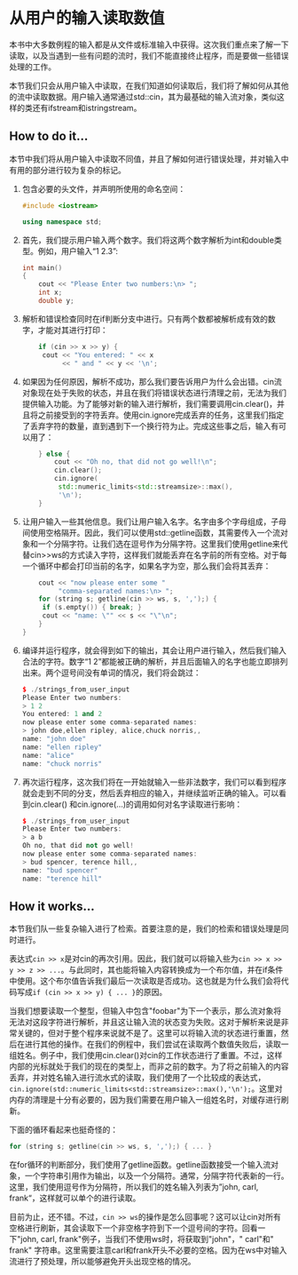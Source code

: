 # 从用户的输入读取数值

本书中大多数例程的输入都是从文件或标准输入中获得。这次我们重点来了解一下读取，以及当遇到一些有问题的流时，我们不能直接终止程序，而是要做一些错误处理的工作。

本节我们只会从用户输入中读取，在我们知道如何读取后，我们将了解如何从其他的流中读取数据。用户输入通常通过std::cin，其为最基础的输入流对象，类似这样的类还有ifstream和istringstream。

## How to do it...

本节中我们将从用户输入中读取不同值，并且了解如何进行错误处理，并对输入中有用的部分进行较为复杂的标记。

1. 包含必要的头文件，并声明所使用的命名空间：

   ```c++
   #include <iostream>

   using namespace std;
   ```

2. 首先，我们提示用户输入两个数字。我们将这两个数字解析为int和double类型。例如，用户输入“1 2.3”:

   ```c++
   int main()
   {
       cout << "Please Enter two numbers:\n> ";
       int x;
       double y;
   ```

3. 解析和错误检查同时在if判断分支中进行。只有两个数都被解析成有效的数字，才能对其进行打印：

   ```c++
       if (cin >> x >> y) {
       	cout << "You entered: " << x
       		 << " and " << y << '\n';
   ```

4. 如果因为任何原因，解析不成功，那么我们要告诉用户为什么会出错。cin流对象现在处于失败的状态，并且在我们将错误状态进行清理之前，无法为我们提供输入功能。为了能够对新的输入进行解析，我们需要调用cin.clear()，并且将之前接受到的字符丢弃。使用cin.ignore完成丢弃的任务，这里我们指定了丢弃字符的数量，直到遇到下一个换行符为止。完成这些事之后，输入有可以用了：

   ```c++
       } else {
           cout << "Oh no, that did not go well!\n";
           cin.clear();
           cin.ignore(
           	std::numeric_limits<std::streamsize>::max(),
           	'\n');
       }
   ```

5. 让用户输入一些其他信息。我们让用户输入名字。名字由多个字母组成，子母间使用空格隔开。因此，我们可以使用std::getline函数，其需要传入一个流对象和一个分隔字符。让我们选在逗号作为分隔字符。这里我们使用getline来代替cin>>ws的方式读入字符，这样我们就能丢弃在名字前的所有空格。对于每一个循环中都会打印当前的名字，如果名字为空，那么我们会将其丢弃：

   ```c++ 
       cout << "now please enter some "
       		"comma-separated names:\n> ";
       for (string s; getline(cin >> ws, s, ',');) {
       	if (s.empty()) { break; }
       	cout << "name: \"" << s << "\"\n";
       }
   }
   ```

6. 编译并运行程序，就会得到如下的输出，其会让用户进行输入，然后我们输入合法的字符。数字“1 2”都能被正确的解析，并且后面输入的名字也能立即排列出来。两个逗号间没有单词的情况，我们将会跳过：

   ```c++
   $ ./strings_from_user_input
   Please Enter two numbers:
   > 1 2
   You entered: 1 and 2
   now please enter some comma-separated names:
   > john doe,ellen ripley, alice,chuck norris,,
   name: "john doe"
   name: "ellen ripley"
   name: "alice"
   name: "chuck norris"
   ```

7. 再次运行程序，这次我们将在一开始就输入一些非法数字，我们可以看到程序就会走到不同的分支，然后丢弃相应的输入，并继续监听正确的输入。可以看到cin.clear() 和cin.ignore(...)的调用如何对名字读取进行影响：

   ```c++
   $ ./strings_from_user_input
   Please Enter two numbers:
   > a b
   Oh no, that did not go well!
   now please enter some comma-separated names:
   > bud spencer, terence hill,,
   name: "bud spencer"
   name: "terence hill"
   ```

## How it works...

本节我们队一些复杂输入进行了检索。首要注意的是，我们的检索和错误处理是同时进行。

表达式`cin >> x`是对cin的再次引用。因此，我们就可以将输入些为`cin >> x >> y >> z >> ...`。与此同时，其也能将输入内容转换成为一个布尔值，并在if条件中使用。这个布尔值告诉我们最后一次读取是否成功。这也就是为什么我们会将代码写成`if (cin >> x >> y) { ... }`的原因。

当我们想要读取一个整型，但输入中包含"foobar"为下一个表示，那么流对象将无法对这段字符进行解析，并且这让输入流的状态变为失败。这对于解析来说是非常关键的，但对于整个程序来说就不是了。这里可以将输入流的状态进行重置，然后在进行其他的操作。在我们的例程中，我们尝试在读取两个数值失败后，读取一组姓名。例子中，我们使用cin.clear()对cin的工作状态进行了重置。不过，这样内部的光标就处于我们的现在的类型上，而非之前的数字。为了将之前输入的内容丢弃，并对姓名输入进行流水式的读取，我们使用了一个比较成的表达式，`  cin.ignore(std::numeric_limits<std::streamsize>::max(),'\n');`。这里对内存的清理是十分有必要的，因为我们需要在用户输入一组姓名时，对缓存进行刷新。

下面的循环看起来也挺奇怪的：

```c++
for (string s; getline(cin >> ws, s, ',');) { ... }
```

在for循环的判断部分，我们使用了getline函数。getline函数接受一个输入流对象，一个字符串引用作为输出，以及一个分隔符。通常，分隔字符代表新的一行。这里，我们使用逗号作为分隔符，所以我们的姓名输入列表为”john, carl, frank“，这样就可以单个的进行读取。

目前为止，还不错。不过，`cin >> ws`的操作是怎么回事呢？这可以让cin对所有空格进行刷新，其会读取下一个非空格字符到下一个逗号间的字符。回看一下"john, carl, frank"例子，当我们不使用ws时，将获取到"john"，" carl"和" frank" 字符串。这里需要注意carl和frank开头不必要的空格。因为在ws中对输入流进行了预处理，所以能够避免开头出现空格的情况。